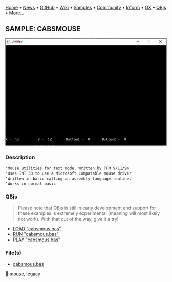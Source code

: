 [Home](https://qb64.com) • [News](../../news.md) • [GitHub](https://github.com/QB64Official/qb64) • [Wiki](https://github.com/QB64Official/qb64/wiki) • [Samples](../../samples.md) • [Community](../../community.md) • [Inform](../../inform.md) • [GX](../../gx.md) • [QBjs](../../qbjs.md) • [More...](../../more.md)

## SAMPLE: CABSMOUSE

![screenshot.png](img/screenshot.png)

### Description

```text
'Mouse utilities for text mode. Written by TFM 9/11/94
'Uses INT 33 to use a Microsoft Compatable mouse driver
'Written in basic calling an assembly language routine.
'Works in normal basic
```

### QBjs

> Please note that QBjs is still in early development and support for these examples is extremely experimental (meaning will most likely not work). With that out of the way, give it a try!

* [LOAD "cabsmous.bas"](https://v6p9d9t4.ssl.hwcdn.net/html/5963335/index.html?src=https://qb64.com/samples/cabsmouse/src/cabsmous.bas)
* [RUN "cabsmous.bas"](https://v6p9d9t4.ssl.hwcdn.net/html/5963335/index.html?mode=auto&src=https://qb64.com/samples/cabsmouse/src/cabsmous.bas)
* [PLAY "cabsmous.bas"](https://v6p9d9t4.ssl.hwcdn.net/html/5963335/index.html?mode=play&src=https://qb64.com/samples/cabsmouse/src/cabsmous.bas)

### File(s)

* [cabsmous.bas](src/cabsmous.bas)

🔗 [mouse](../mouse.md), [legacy](../legacy.md)
